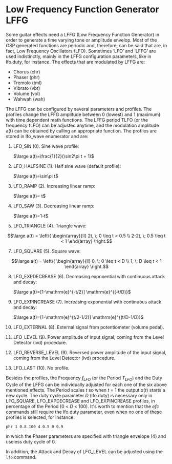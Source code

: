 # Low Frequency Function Generator LFFG

Some guitar effects need a LFFG (Low Frequency Function Generator) in order to generate a time varying tone or amplitude envelop. Most of the GSP generated functions are periodic and, therefore, can be said that are, in fact, Low Frequency Oscillators (LFO). Sometimes ‘LFO’ and ‘LFFG’ are used indistinctly, mainly in the LFFG configuration parameters, like in lfo.duty, for instance. The effects that are modulated by LFFG are:

-	Chorus (chr)
-	Phaser (phr)
-	Tremolo (tml)
-	Vibrato (vbt)
-	Volume (vol)
-	Wahwah (wah)

The LFFG can be configured by several parameters and profiles. The profiles change the LFFG amplitude between 0 (lowest) and 1 (maximum) with time dependent math functions. The LFFG period TLFO (or the frequency fLFO) can be adjusted anytime, and the modulation amplitude a(t) can be obtained by calling an appropriate function. The profiles are stored in lfo_wave enumerator and are:

1)	LFO_SIN (0). Sine wave profile:

      $\large a(t)=\frac{1}{2}(\sin2\pi t + 1)$
   
3)	LFO_HALFSINE (1). Half sine wave (default profile): 

      $\large a(t)=\sin\pi t$

4)	LFO_RAMP (2). Increasing linear ramp: 

      $\large a(t)= t$

5)	LFO_SAW (3). Decreasing linear ramp: 

      $\large a(t)=1-t$

6)	LFO_TRIANGLE (4). Triangle wave: 
  	    
```math
\large a(t) = \left\{ \begin{array}{ll} 2t, \; 0 \leq t < 0.5 \\
2-2t, \; 0.5 \leq t < 1 \end{array} \right.
``` 
      
7)	LFO_SQUARE (5). Square wave:

```math
\large a(t) = \left\{ \begin{array}{ll} 0, \; 0 \leq t < D \\
1, \; D \leq t < 1 \end{array} \right.
``` 

8)	LFO_EXPDECREASE (6). Decreasing exponential with continuous attack and decay:

      $\large a(t)=[1-\mathrm{e}^{-t/2}] \mathrm{e}^{(-t/D)}$
 
9)	LFO_EXPINCREASE (7). Increasing exponential with continuous attack and decay:

      $\large a(t)=[1-\mathrm{e}^{t/2-1/2}] \mathrm{e}^{(t/D-1/D)}$

10)	LFO_EXTERNAL (8). External signal from potentiometer (volume pedal).
 
11)	LFO_LEVEL (9). Power amplitude of input signal, coming from the Level Detector (lvd) procedure.

12)	LFO_REVERSE_LEVEL (9). Reversed power amplitude of the input signal, coming from the Level Detector (lvd) procedure.

13)	LFO_LAST (10). No profile.

Besides the profiles, the Frequency $f_{LFO}$ (or the Period $T_{LFO}$) and the Duty Cycle of the LFFG can be individually adjusted for each one of the six above mentioned effects. The Period scales *t* so when *t* = 1 the output *a*(*t*) starts a new cycle. The duty cycle parameter *D* (lfo.duty) is necessary only in LFO_SQUARE, LFO_EXPDECREASE and LFO_EXPINCREASE profiles, in percentage of the Period (0 < *D* < 100). It's worth to mention that the *efc* commands still require the lfo.duty parameter, even when no one of these profiles is selected, for instance:

```phr 1 0.8 100 4 0.5 0 0.9```

in which the Phaser parameters are specified with triangle envelope (4) and useless duty cycle of 0. 

In addition, the Attack and Decay of LFO_LEVEL can be adjusted using the ```lfo``` command.

